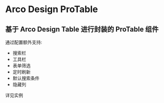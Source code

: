 # Arco Design ProTable

## 基于 Arco Design Table 进行封装的 ProTable 组件

通过配置额外支持:

- 搜索栏
- 工具栏
- 表单筛选
- 定时刷新
- 默认搜索条件
- 隐藏列

详见实例
